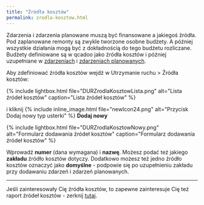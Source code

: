 ```yaml
---
title: "Źródła kosztów"
permalink: zrodla-kosztow.html
---
```


Zdarzenia i zdarzenia planowane muszą być finansowane a jakiegoś źródła. Pod zaplanowane remonty są zwykle tworzone osobne budżety. A później wszystkie działania mogą być z dokładnością do tego budżetu rozliczane. Budżety definiowane są w qcadoo jako źródła kosztów i później uzupełniane w [zdarzeniach](/zdarzenia) i [zdarzeniach planowanych](/zdarzenia-planowane).

Aby zdefiniować źródła kosztów wejdź w Utrzymanie ruchu > Źródła kosztów:

{% include lightbox.html file="DURZrodlaKosztowLista.png" alt="Lista źródeł kosztów" caption="Lista źródeł kosztów" %}

i kliknij {% include inline_image.html file="newIcon24.png" alt="Przycisk Dodaj nowy typ usterki" %} **Dodaj nowy**

{% include lightbox.html file="DURZrodlaKosztowNowy.png" alt="Formularz dodawania źródeł kosztów" caption="Formularz dodawania źródeł kosztów" %}

Wprowadź **numer** (dana wymagana) i **nazwę**. Możesz podać też jakiego **zakładu** źródło kosztów dotyczy. Dodatkowo możesz też jedno źródło kosztów oznaczyć jako **domyślne** - podpowie się po uzupełnieniu zakładu przy dodawaniu zdarzeń i zdarzeń planowanych.

---

Jeśli zainteresowały Cię źródła kosztów, to zapewne zainteresuje Cię też raport źródeł kosztów - zerknij [tutaj](/raport-zrodel-kosztow).